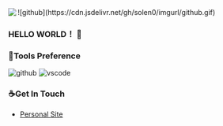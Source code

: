 <img align="left" src="https://github-readme-stats.vercel.app/api?username=solen0&show_icons=true&hide_border=true&icon_color=586069&title_color=a0a9af">
![github](https://cdn.jsdelivr.net/gh/solen0/imgurl/github.gif)

### HELLO WORLD！ 👋

### 🔨Tools Preference

![github](https://wpcos-1300629776.cos.ap-chengdu.myqcloud.com/Github-solen0/github.svg) ![vscode](https://wpcos-1300629776.cos.ap-chengdu.myqcloud.com/Github-Jason-xy/vscode.svg)

### ☕Get In Touch

- [Personal Site](https://solen0.github.io/)
